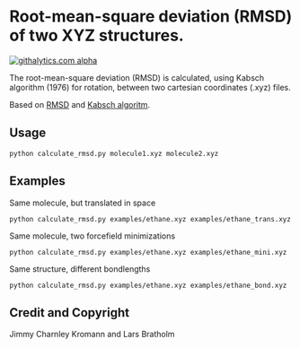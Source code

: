 Root-mean-square deviation (RMSD) of two XYZ structures.
====

[![githalytics.com alpha](https://cruel-carlota.pagodabox.com/de4affc944cd23d22da90d39df19af82 "githalytics.com")](http://githalytics.com/charnley/rmsd)

The root-mean-square deviation (RMSD) is calculated, using Kabsch algorithm (1976) for
rotation, between two cartesian coordinates (.xyz) files.

Based on
[RMSD](http://en.wikipedia.org/wiki/Root-mean-square_deviation) and
[Kabsch algoritm](http://en.wikipedia.org/wiki/Kabsch_algorithm).

## Usage

    python calculate_rmsd.py molecule1.xyz molecule2.xyz

## Examples

Same molecule, but translated in space

    python calculate_rmsd.py examples/ethane.xyz examples/ethane_trans.xyz

Same molecule, two forcefield minimizations

    python calculate_rmsd.py examples/ethane.xyz examples/ethane_mini.xyz

Same structure, different bondlengths

    python calculate_rmsd.py examples/ethane.xyz examples/ethane_bond.xyz

## Credit and Copyright

Jimmy Charnley Kromann and Lars Bratholm

